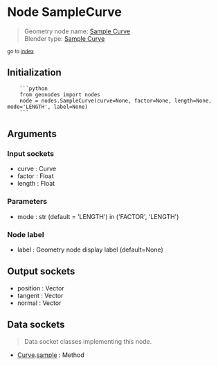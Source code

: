 
# Node SampleCurve

> Geometry node name: [Sample Curve](https://docs.blender.org/manual/en/latest/modeling/geometry_nodes/curve/sample_curve.html)<br>
  Blender type: [Sample Curve](https://docs.blender.org/api/current/bpy.types.GeometryNodeSampleCurve.html)
  
<sub>go to [index](/docs/index.md)</sub>

Initialization
--------------
        
        ```python
        from geonodes import nodes
        node = nodes.SampleCurve(curve=None, factor=None, length=None, mode='LENGTH', label=None)
        ```



## Arguments


### Input sockets

- curve : Curve
- factor : Float
- length : Float

### Parameters

- mode : str (default = 'LENGTH') in ('FACTOR', 'LENGTH')

### Node label

- label : Geometry node display label (default=None)

## Output sockets

- position : Vector
- tangent : Vector
- normal : Vector

## Data sockets

> Data socket classes implementing this node.
  
  
- [Curve](/docs/sockets/Curve.md).[sample](/docs/sockets/Curve.md#sample) : Method
  
